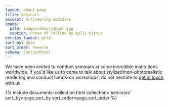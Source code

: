 ```yaml
---
layout: about-page
title: Seminars
excerpt: Artineering Seminars
image:
  path: images/about/about.jpg
  caption: Photo of Tallinn by Kylli Kittus
entries_layout: grid
sort_by: date
sort_order: reverse
schema: ContactPoint
---
```

We have been invited to conduct seminars at some incredible institutions worldwide. If you'd like us to come to talk about stylized/non-photorealistic rendering and conduct hands-on workshops, do not hesitate to [get in touch with us](/contact/).
<div class="entries-{{ page.entries_layout | default: 'list' }}">
  {% include documents-collection.html collection='seminars' sort_by=page.sort_by sort_order=page.sort_order %}
</div>
